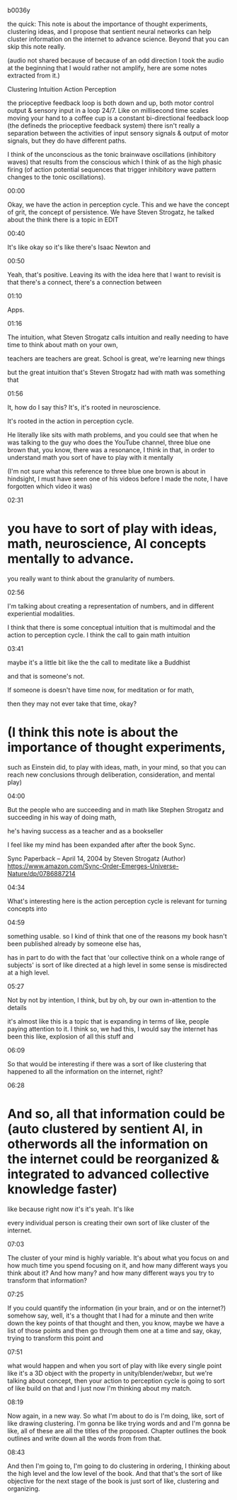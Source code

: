 b0036y

the quick: This note is about the importance of thought experiments, clustering ideas, and I propose that sentient neural networks can help cluster information on the internet to advance science. Beyond that you can skip this note really.

(audio not shared because of because of an odd direction I took the audio at the beginning that I would rather not amplify, here are some notes extracted from it.)

Clustering Intuition Action Perception

the prioceptive feedback loop is both down and up, both motor control output & sensory input in a loop 24/7. Like on millisecond time scales moving your hand to a coffee cup is a constant bi-directional feedback loop (the defineds the prioceptive feedback system) there isn't really a separation between the activities of input sensory signals & output of motor signals, but they do have different paths.

I think of the unconscious as the tonic brainwave oscillations (inhibitory waves) that results from the conscious which I think of as the high phasic firing (of action potential sequences that trigger inhibitory wave pattern changes to the tonic oscillations).

00:00

Okay, we have the action in perception cycle. This and we have the concept of grit, the concept of persistence. We have Steven Strogatz, he talked about the think there is a topic in EDIT

00:40

It's like okay so it's like there's Isaac Newton and

00:50

Yeah, that's positive. Leaving its with the idea here that I want to revisit is that there's a connect, there's a connection between

01:10

Apps.

01:16

The intuition, what Steven Strogatz calls intuition and really needing to have time to think about math on your own, 

teachers are teachers are great. School is great, we're learning new things

but the great intuition that's Steven Strogatz had with math was something that

01:56

It, how do I say this? It's, it's rooted in neuroscience.

It's rooted in the action in perception cycle.

He literally like sits with math problems, and you could see that when he was talking to the guy who does the YouTube channel, three blue one brown that, you know, there was a resonance, I think in that, in order to understand math you sort of have to play with it mentally

(I'm not sure what this reference to three blue one brown is about in hindsight, I must have seen one of his videos before I made the note, I have forgotten which video it was)

02:31

# you have to sort of play with ideas, math, neuroscience, AI concepts mentally to advance.


you really want to think about the granularity of numbers.

02:56

I'm talking about creating a representation of numbers, and in different experiential modalities.

I think that there is some conceptual intuition that is multimodal and the action to perception cycle. I think the call to gain math intuition

03:41

maybe it's a little bit like the the call to meditate like a Buddhist

and that is someone's not.

If someone is doesn't have time now, for meditation or for math,

then they may not ever take that time, okay?

# (I think this note is about the importance of thought experiments,
such as Einstein did, to play with ideas, math, in your mind, so that you can reach new conclusions through deliberation, consideration, and mental play)

04:00

But the people who are succeeding and in math like Stephen Strogatz and succeeding in his way of doing math, 

he's having success as a teacher and as a bookseller

I feel like my mind has been expanded after after the book Sync.

Sync Paperback – April 14, 2004
by Steven Strogatz (Author)
https://www.amazon.com/Sync-Order-Emerges-Universe-Nature/dp/0786887214

04:34

What's interesting here is the action perception cycle is relevant for turning concepts into

04:59

something usable. so I kind of think that one of the reasons my book hasn't been published already by someone else has,

has in part to do with the fact that 'our collective think on a whole range of subjects' is sort of like directed at a high level in some sense is misdirected at a high level.

05:27

Not by not by intention, I think, but by oh, by our own in-attention to the details

it's almost like this is a topic that is expanding in terms of like, people paying attention to it. I think so, we had this, I would say the internet has been this like, explosion of all this stuff and

06:09

So that would be interesting if there was a sort of like clustering that happened to all the information on the internet, right?

06:28

# And so, all that information could be (auto clustered by sentient AI, in otherwords all the information on the internet could be reorganized & integrated to advanced collective knowledge faster)

like because right now it's it's yeah. It's like

every individual person is creating their own sort of like cluster of the internet.

07:03

The cluster of your mind is highly variable. It's about what you focus on and how much time you spend focusing on it, and how many different ways you think about it? And how many? and how many different ways you try to transform that information?

07:25

If you could quantify the information (in your brain, and or on the internet?) somehow say, well, it's a thought that I had for a minute and then write down the key points of that thought and then, you know, maybe we have a list of those points and then go through them one at a time and say, okay, trying to transform this point and

07:51

what would happen and when you sort of play with like every single point like it's a 3D object with the property in unity/blender/webxr, but we're talking about concept, then your action to perception cycle is going to sort of like build on that and I just now I'm thinking about my match.

08:19

Now again, in a new way. So what I'm about to do is I'm doing, like, sort of like drawing clustering. I'm gonna be like trying words and and I'm gonna be like, all of these are all the titles of the proposed. Chapter outlines the book outlines and write down all the words from from that.

08:43

And then I'm going to, I'm going to do clustering in ordering, I thinking about the high level and the low level of the book. And that that's the sort of like objective for the next stage of the book is just sort of like, clustering and organizing.
